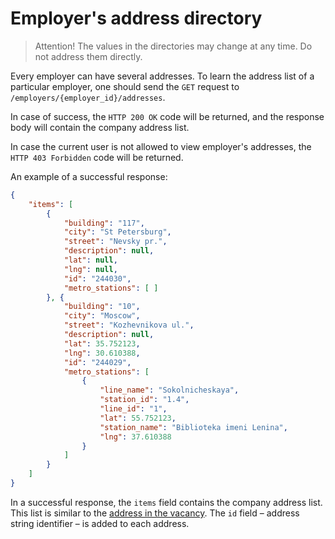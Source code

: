 # Employer's address directory

> Attention! The values in the directories may change at any time. Do not address them directly.

Every employer can have several addresses. To learn the address list of a
particular employer, one should send the `GET` request to
`/employers/{employer_id}/addresses`.

In case of success, the `HTTP 200 OK` code will be returned, and the response
body will contain the company address list.

In case the current user is not allowed to view employer's addresses, the `HTTP
403 Forbidden` code will be returned.

An example of a successful response:

```json
{
    "items": [
        {
            "building": "117",
            "city": "St Petersburg",
            "street": "Nevsky pr.",
            "description": null,
            "lat": null,
            "lng": null,
            "id": "244030",
            "metro_stations": [ ]
        }, {
            "building": "10",
            "city": "Moscow",
            "street": "Kozhevnikova ul.",
            "description": null,
            "lat": 35.752123,
            "lng": 30.610388,
            "id": "244029",
            "metro_stations": [
                {
                    "line_name": "Sokolnicheskaya",
                    "station_id": "1.4",
                    "line_id": "1",
                    "lat": 55.752123,
                    "station_name": "Biblioteka imeni Lenina",
                    "lng": 37.610388
                }
            ]
        }
    ]
}
```

In a successful response, the `items` field contains the company address list.
This list is similar to the [address in the vacancy](address.md).
The `id` field – address string identifier – is added to each address.
